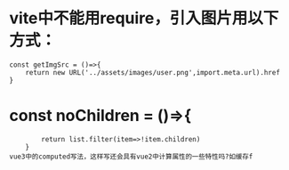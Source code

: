 # vite中不能用require，引入图片用以下方式：
    const getImgSrc = ()=>{
        return new URL('../assets/images/user.png',import.meta.url).href
    }

# const noChildren = ()=>{
            return list.filter(item=>!item.children)
        }
    vue3中的computed写法，这样写还会具有vue2中计算属性的一些特性吗?如缓存f